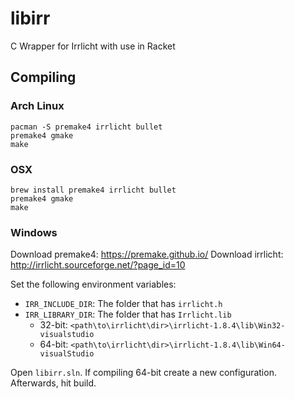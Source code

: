 # libirr

C Wrapper for Irrlicht with use in Racket

## Compiling

### Arch Linux

```
pacman -S premake4 irrlicht bullet
premake4 gmake
make
```

### OSX

```
brew install premake4 irrlicht bullet
premake4 gmake
make
```

### Windows

Download premake4: https://premake.github.io/
Download irrlicht: http://irrlicht.sourceforge.net/?page_id=10

Set the following environment variables:

* `IRR_INCLUDE_DIR`: The folder that has `irrlicht.h`
* `IRR_LIBRARY_DIR`: The folder that has `Irrlicht.lib`
	* 32-bit: `<path\to\irrlicht\dir>\irrlicht-1.8.4\lib\Win32-visualstudio`
	* 64-bit: `<path\to\irrlicht\dir>\irrlicht-1.8.4\lib\Win64-visualStudio`

Open `libirr.sln`. If compiling 64-bit create a new configuration. Afterwards, hit build.
 
